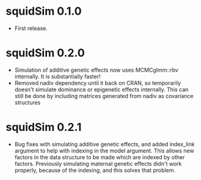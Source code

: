 
squidSim 0.1.0
===========

-   First release.



squidSim 0.2.0
===========

-   Simulation of additive genetic effects now uses MCMCglmm::rbv internally. It is substantially faster!
-   Removed nadiv dependency until it back on CRAN, so temporarily doesn't simulate dominance or epigenetic effects internally. This can still be done by including matrices generated from nadiv as covariance structures



squidSim 0.2.1
===========

-   Bug fixes with simulating additive genetic effects, and added index_link argument to help with indexing in the model argument. This allows new factors in the data structure to be made which are indexed by other factors. Previously simulating maternal genetic effects didn't work properly, because of the indexing, and this solves that problem.


